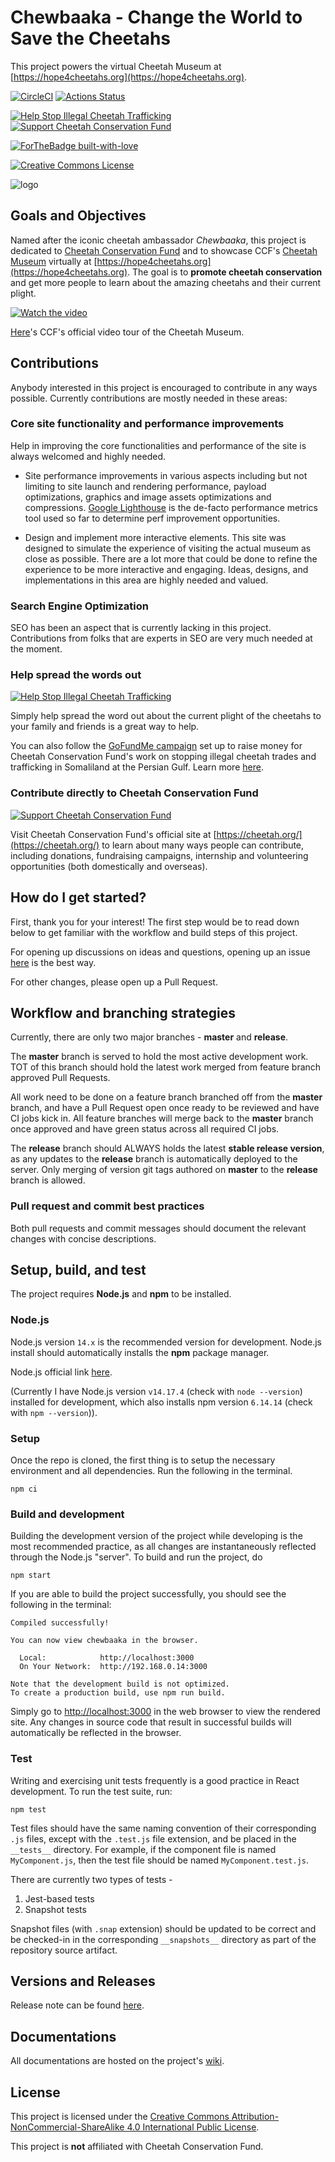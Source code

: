 # Chewbaaka - Change the World to Save the Cheetahs

This project powers the virtual Cheetah Museum
at [https://hope4cheetahs.org](https://hope4cheetahs.org).

[![CircleCI](https://circleci.com/gh/tetrachrome/chewbaaka.svg?style=svg&circle-token=3ff42881c6c3f2a44809d10947587a4c566fd574)](https://circleci.com/gh/tetrachrome/chewbaaka)
[![Actions Status](https://github.com/tetrachrome/chewbaaka/workflows/Node.js%20CI/badge.svg)](https://github.com/tetrachrome/chewbaaka/actions)

[![Help Stop Illegal Cheetah Trafficking](https://img.shields.io/static/v1?label=HELP&message=Stop%20Illegal%20Cheetah%20Trafficking&color=red&style=for-the-badge)](https://gf.me/u/yu5nuj)
[![Support Cheetah Conservation Fund](https://img.shields.io/static/v1?label=SUPPORT&message=Cheetah%20Conservation%20Fund&color=yellow&style=for-the-badge)](https://cheetah.org)

[![ForTheBadge built-with-love](http://ForTheBadge.com/images/badges/built-with-love.svg)](https://github.com/tetrachrome/)

<a rel="license" href="http://creativecommons.org/licenses/by-nc-sa/4.0/"><img alt="Creative Commons License" style="border-width:0" src="https://i.creativecommons.org/l/by-nc-sa/4.0/88x31.png" /></a>

![logo](./Resources/Chewbaaka_Logo_256x256.png)


## Goals and Objectives

Named after the iconic cheetah ambassador *Chewbaaka*, this project is
dedicated to [Cheetah Conservation Fund](https://cheetah.org)
and to showcase CCF's [Cheetah Museum](https://youtu.be/p5r1NxE2kLU) virtually
at [https://hope4cheetahs.org](https://hope4cheetahs.org). The goal is to
**promote cheetah conservation** and get more people to learn about the amazing cheetahs
and their current plight.

[![Watch the video](https://img.youtube.com/vi/p5r1NxE2kLU/hqdefault.jpg)](https://youtu.be/p5r1NxE2kLU)

[Here](https://youtu.be/p5r1NxE2kLU)'s CCF's official video tour of the Cheetah Museum.

## Contributions

Anybody interested in this project is encouraged to contribute in any ways possible.
Currently contributions are mostly needed in these areas:

### Core site functionality and performance improvements

Help in improving the core functionalities and performance of the site is always welcomed
and highly needed.

- Site performance improvements in various aspects including but not limiting to
  site launch and rendering performance, payload optimizations, graphics and image
  assets optimizations and compressions. [Google Lighthouse](https://developers.google.com/web/tools/lighthouse/)
  is the de-facto performance metrics tool used so far to determine
  perf improvement opportunities.

- Design and implement more interactive elements. This site was designed to
  simulate the experience of visiting the actual museum as close as possible.
  There are a lot more that could be done to refine the experience to be more
  interactive and engaging. Ideas, designs, and implementations in this area
  are highly needed and valued.

### Search Engine Optimization

SEO has been an aspect that is currently lacking in this project.
Contributions from folks that are experts in SEO are very much needed
at the moment.

### Help spread the words out

[![Help Stop Illegal Cheetah Trafficking](https://img.shields.io/static/v1?label=HELP&message=Stop%20Illegal%20Cheetah%20Trafficking&color=red&style=for-the-badge)](https://gf.me/u/yu5nuj)

Simply help spread the word out about the current plight of the cheetahs
to your family and friends is a great way to help.

You can also follow the [GoFundMe campaign](https://www.gofundme.com/f/stop-illegal-cheetah-trades-and-trafficking)
set up to raise money for Cheetah Conservation Fund's work on
stopping illegal cheetah trades and trafficking in Somaliland at
the Persian Gulf. Learn more [here](https://www.cnn.com/2019/08/28/africa/somaliland-cheetahs-gulf-intl/index.html).

### Contribute directly to Cheetah Conservation Fund

[![Support Cheetah Conservation Fund](https://img.shields.io/static/v1?label=SUPPORT&message=Cheetah%20Conservation%20Fund&color=yellow&style=for-the-badge)](https://cheetah.org)

Visit Cheetah Conservation Fund's official site at
[https://cheetah.org/](https://cheetah.org/) to learn about many ways
people can contribute, including donations, fundraising campaigns,
internship and volunteering opportunities (both domestically and overseas).


## How do I get started?

First, thank you for your interest! The first step would be to read down below
to get familiar with the workflow and build steps of this project.

For opening up discussions on ideas and questions, opening up an issue
[here](https://github.com/tetrachrome/chewbaaka/issues/new) is the best way.

For other changes, please open up a Pull Request.


## Workflow and branching strategies

Currently, there are only two major branches - **master** and **release**.

The **master** branch is served to hold the most active development work.
TOT of this branch should hold the latest work merged from
feature branch approved Pull Requests.

All work need to be done on a feature branch branched off from the **master**
branch, and have a Pull Request open once ready to be reviewed and have
CI jobs kick in. All feature branches will merge back to the **master**
branch once approved and have green status across all required CI jobs.

The **release** branch should ALWAYS holds the latest **stable release version**,
as any updates to the **release** branch is automatically deployed to the server.
Only merging of version git tags authored on **master** to the **release**
branch is allowed.

### Pull request and commit best practices

Both pull requests and commit messages should document the relevant
changes with concise descriptions.


## Setup, build, and test

The project requires **Node.js** and **npm** to be installed.

### Node.js

Node.js version `14.x` is the recommended version for development.
Node.js install should automatically installs the **npm** package manager.

Node.js official link [here](https://nodejs.org/en/download/).

(Currently I have Node.js version `v14.17.4` (check with `node --version`) installed for development,
which also installs npm version `6.14.14` (check with `npm --version`)).

### Setup

Once the repo is cloned, the first thing is to setup the necessary
environment and all dependencies. Run the following in the terminal.

```
npm ci
```

### Build and development

Building the development version of the project while developing
is the most recommended practice, as all changes are instantaneously
reflected through the Node.js "server". To build and run the project, do

```
npm start
```

If you are able to build the project successfully, you should see the
following in the terminal:

```
Compiled successfully!

You can now view chewbaaka in the browser.

  Local:            http://localhost:3000
  On Your Network:  http://192.168.0.14:3000

Note that the development build is not optimized.
To create a production build, use npm run build.
```

Simply go to [http://localhost:3000](http://localhost:3000) in the
web browser to view the rendered site. Any changes in source code that
result in successful builds will automatically be reflected in the browser.

### Test

Writing and exercising unit tests frequently is a good practice
in React development. To run the test suite, run:

```
npm test
```

Test files should have the same naming convention of their corresponding
`.js` files, except with the `.test.js` file extension, and be placed
in the `__tests__` directory. For example, if the component file is
named `MyComponent.js`, then the test file should be named `MyComponent.test.js`.

There are currently two types of tests -

1. Jest-based tests
2. Snapshot tests

Snapshot files (with `.snap` extension) should be updated to be correct
and be checked-in in the corresponding `__snapshots__` directory as
part of the repository source artifact.


## Versions and Releases

Release note can be found [here](./RELEASE.md).


## Documentations

All documentations are hosted on the project's [wiki](https://github.com/tetrachrome/chewbaaka/wiki).


## License

This project is licensed under the [Creative Commons Attribution-NonCommercial-ShareAlike 4.0 International
Public License](https://creativecommons.org/licenses/by-nc-sa/4.0/).

This project is **not** affiliated with Cheetah Conservation Fund.
